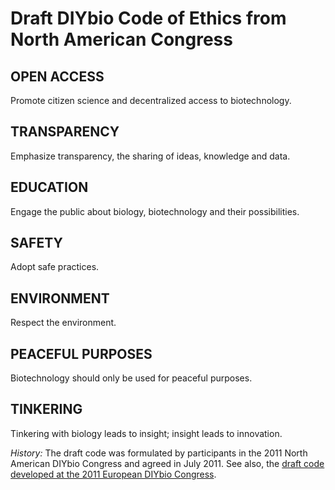 # Draft DIYbio Code of Ethics from North American Congress

## OPEN ACCESS

Promote citizen science and decentralized access to biotechnology.

## TRANSPARENCY

Emphasize transparency, the sharing of ideas, knowledge and data.

## EDUCATION

Engage the public about biology, biotechnology and their possibilities.

## SAFETY

Adopt safe practices.

## ENVIRONMENT

Respect the environment.

## PEACEFUL PURPOSES

Biotechnology should only be used for peaceful purposes.

## TINKERING

Tinkering with biology leads to insight; insight leads to innovation.



<em>History:</em>  The draft code was formulated by participants in the 2011 North American DIYbio Congress and agreed in July 2011.  See also, the [draft code developed at the 2011 European DIYbio Congress](http://diybio.org/codes/draft-diybio-code-of-ethics-from-european-congress/).
